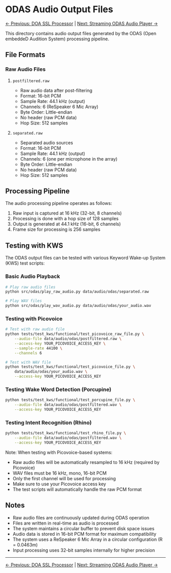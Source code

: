 # ODAS Audio Output Files

[← Previous: DOA SSL Processor](doa_ssl_processor.md) | [Next: Streaming ODAS Audio Player →](streaming_odas_audio_player.md)

This directory contains audio output files generated by the ODAS (Open embeddeD Audition System) processing pipeline.

## File Formats

### Raw Audio Files

1. `postfiltered.raw`
   - Raw audio data after post-filtering
   - Format: 16-bit PCM
   - Sample Rate: 44.1 kHz (output)
   - Channels: 6 (ReSpeaker 6 Mic Array)
   - Byte Order: Little-endian
   - No header (raw PCM data)
   - Hop Size: 512 samples

2. `separated.raw`
   - Separated audio sources
   - Format: 16-bit PCM
   - Sample Rate: 44.1 kHz (output)
   - Channels: 6 (one per microphone in the array)
   - Byte Order: Little-endian
   - No header (raw PCM data)
   - Hop Size: 512 samples

## Processing Pipeline

The audio processing pipeline operates as follows:
1. Raw input is captured at 16 kHz (32-bit, 8 channels)
2. Processing is done with a hop size of 128 samples
3. Output is generated at 44.1 kHz (16-bit, 6 channels)
4. Frame size for processing is 256 samples

## Testing with KWS

The ODAS output files can be tested with various Keyword Wake-up System (KWS) test scripts:

### Basic Audio Playback
```bash
# Play raw audio files
python src/odas/play_raw_audio.py data/audio/odas/separated.raw

# Play WAV files
python src/odas/play_wav_audio.py data/audio/odas/your_audio.wav
```

### Testing with Picovoice
```bash
# Test with raw audio file
python tests/test_kws/functional/test_picovoice_raw_file.py \
    --audio-file data/audio/odas/postfiltered.raw \
    --access-key YOUR_PICOVOICE_ACCESS_KEY \
    --sample-rate 44100 \
    --channels 6

# Test with WAV file
python tests/test_kws/functional/test_picovoice_file.py \
    data/audio/odas/your_audio.wav \
    --access-key YOUR_PICOVOICE_ACCESS_KEY
```

### Testing Wake Word Detection (Porcupine)
```bash
python tests/test_kws/functional/test_porcupine_file.py \
    --audio-file data/audio/odas/postfiltered.wav \
    --access-key YOUR_PICOVOICE_ACCESS_KEY
```

### Testing Intent Recognition (Rhino)
```bash
python tests/test_kws/functional/test_rhino_file.py \
    --audio-file data/audio/odas/postfiltered.wav \
    --access-key YOUR_PICOVOICE_ACCESS_KEY
```

Note: When testing with Picovoice-based systems:
- Raw audio files will be automatically resampled to 16 kHz (required by Picovoice)
- WAV files must be 16 kHz, mono, 16-bit PCM
- Only the first channel will be used for processing
- Make sure to use your Picovoice access key
- The test scripts will automatically handle the raw PCM format

## Notes

- Raw audio files are continuously updated during ODAS operation
- Files are written in real-time as audio is processed
- The system maintains a circular buffer to prevent disk space issues
- Audio data is stored in 16-bit PCM format for maximum compatibility
- The system uses a ReSpeaker 6 Mic Array in a circular configuration (R = 0.0463m)
- Input processing uses 32-bit samples internally for higher precision

---

[← Previous: DOA SSL Processor](doa_ssl_processor.md) | [Next: Streaming ODAS Audio Player →](streaming_odas_audio_player.md)
